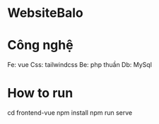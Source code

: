 # WebsiteBalo

# Công nghệ
Fe: vue
Css: tailwindcss
Be: php thuần
Db: MySql

# How to run
cd frontend-vue
npm install
npm run serve 
